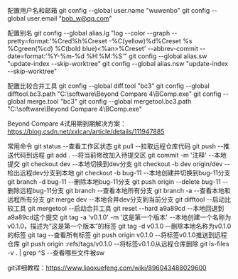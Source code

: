 配置用户名和邮箱
git config --global user.name "wuwenbo"
git config --global user.email "bob_w@qq.com"

配置别名
git config --global alias.lg "log --color --graph --pretty=format:'%Cred%h%Creset -%C(yellow)%d%Creset %s %Cgreen(%cd) %C(bold blue)<%an>%Creset' --abbrev-commit --date=format:'%Y-%m-%d %H:%M:%S'"
git config --global alias.sw "update-index --skip-worktree"
git config --global alias.nsw "update-index --skip-worktree"

配置比较合并工具
git config --global diff.tool "bc3"
git config --global difftool.bc3.path "C:\software\Beyond Compare 4\BComp.exe"
git config --global merge.tool "bc3"
git config --global mergetool.bc3.path "C:\software\Beyond Compare 4\BComp.exe"

Beyond Compare 4试用期到期解决方案：https://blog.csdn.net/xxlcan/article/details/111947885

常用命令
git status --查看工作区状态
git pull --拉取远程仓库代码
git push --推送代码到远程
git add . --将当前修改加入待提交区
git commit -m '注释' --本地提交
git checkout dev  --本地切换到dev分支
git checkout -b dev origin/dev --检出远程dev分支到本地
git checkout -b bug-11 --本地创建并切换到bug-11分支
git branch -d bug-11 --删除本地bug-11分支
git push origin --delete bug-11 --删除远程bug-11分支
git branch --查看本地所有分支
git branch -a --查看本地和远程所有分支
git merge dev --本地合并dev分支到当前分支
git difftool --启动比较工具
git mergetool --启动合并工具
git reset --hard a9a89cd --本地回退到a9a89cd这个提交
git tag -a 'v0.1.0' -m '这是第一个版本' --本地创建一个名称为v0.1.0，描述为“这是第一个版本”的标签
git tag -d v0.1.0 --删除本地名称为v0.1.0的标签
git tag --查看所有标签
git push origin v0.1.0 --将标签v0.1.0推送到远程仓库
git push origin :refs/tags/v0.1.0 --将标签v0.1.0从远程仓库删除
git ls-files -v . | grep ^S --查看哪些文件被sw

git详细教程：https://www.liaoxuefeng.com/wiki/896043488029600
